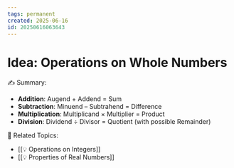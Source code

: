 ```yaml
---
tags: permanent
created: 2025-06-16
id: 20250616063643
---
```


# Idea: Operations on Whole Numbers

✍ Summary:
- **Addition**: Augend + Addend = Sum
- **Subtraction**: Minuend – Subtrahend = Difference
- **Multiplication**: Multiplicand × Multiplier = Product
- **Division**: Dividend ÷ Divisor = Quotient (with possible Remainder)

👀 Related Topics:
- [[💡 Operations on Integers]]
- [[💡 Properties of Real Numbers]]
